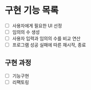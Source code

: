 # 구현 기능 목록

- [ ] 사용자에게 필요한 UI 선정 
- [ ] 임의의 수 생성
- [ ] 사용자 입력과 임의의 수를 비교 연산
- [ ] 프로그램 성공 실패에 따른 재시작, 종료

## 구현 과정
- [ ] 기능구현
- [ ] 리팩토링